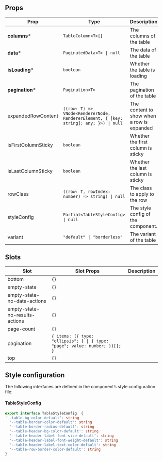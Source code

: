 <!-- This file is automatically generated, do not edit manually. -->

## Props

| Prop | Type | Description | Default |
| ---- | ---- | ----------- | ------- |
| **columns*** | `TableColumn<T>[]` | The columns of the table |  |
| **data*** | `PaginatedData<T> \| null` | The data of the table |  |
| **isLoading*** | `boolean` | Whether the table is loading |  |
| **pagination*** | `Pagination<T>` | The pagination of the table |  |
| expandedRowContent | `((row: T) => VNode<RendererNode, RendererElement, { [key: string]: any; }>) \| null` | The content to show when a row is expanded | `null` |
| isFirstColumnSticky | `boolean` | Whether the first column is sticky | `false` |
| isLastColumnSticky | `boolean` | Whether the last column is sticky | `false` |
| rowClass | `((row: T, rowIndex: number) => string) \| null` | The class to apply to the row | `null` |
| styleConfig | `Partial<TableStyleConfig> \| null` | The style config of the component. | `null` |
| variant | `"default" \| "borderless"` | The variant of the table | `"default"` |


## Slots

| Slot | Slot Props | Description |
| --------- | ---- | ----------- |
| bottom | `{}` |  |
| empty-state | `{}` |  |
| empty-state-no-data-actions | `{}` |  |
| empty-state-no-results-actions | `{}` |  |
| page-count | `{}` |  |
| pagination | `{ items: ({ type: "ellipsis"; } \| { type: "page"; value: number; })[]; }` |  |
| top | `{}` |  |


## Style configuration

The following interfaces are defined in the component’s style configuration file:

#### TableStyleConfig

```ts
export interface TableStyleConfig  {
'--table-bg-color-default': string
  '--table-border-color-default': string
  '--table-border-radius-default': string
  '--table-header-bg-color-default': string
  '--table-header-label-font-size-default': string
  '--table-header-label-font-weight-default': string
  '--table-header-label-text-color-default': string
  '--table-row-border-color-default': string
}
```

